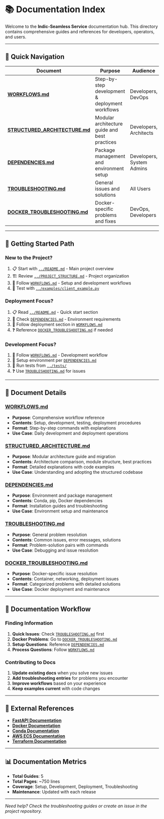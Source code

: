 # 📚 Documentation Index

Welcome to the **Indic-Seamless Service** documentation hub. This directory contains comprehensive guides and references for developers, operators, and users.

---

## 📖 **Quick Navigation**

| Document | Purpose | Audience |
|----------|---------|----------|
| **[WORKFLOWS.md](WORKFLOWS.md)** | Step-by-step development & deployment workflows | Developers, DevOps |
| **[STRUCTURED_ARCHITECTURE.md](STRUCTURED_ARCHITECTURE.md)** | Modular architecture guide and best practices | Developers, Architects |
| **[DEPENDENCIES.md](DEPENDENCIES.md)** | Package management and environment setup | Developers, System Admins |
| **[TROUBLESHOOTING.md](TROUBLESHOOTING.md)** | General issues and solutions | All Users |
| **[DOCKER_TROUBLESHOOTING.md](DOCKER_TROUBLESHOOTING.md)** | Docker-specific problems and fixes | DevOps, Developers |

---

## 🎯 **Getting Started Path**

### **New to the Project?**
1. 📋 Start with [`../README.md`](../README.md) - Main project overview
2. 🏗️ Review [`../PROJECT_STRUCTURE.md`](../PROJECT_STRUCTURE.md) - Project organization
3. 🔄 Follow [`WORKFLOWS.md`](WORKFLOWS.md) - Setup and development workflows
4. 🧪 Test with [`../examples/client_example.py`](../examples/client_example.py)

### **Deployment Focus?**
1. 📋 Read [`../README.md`](../README.md) - Quick start section
2. 🔧 Check [`DEPENDENCIES.md`](DEPENDENCIES.md) - Environment requirements
3. 🚀 Follow deployment section in [`WORKFLOWS.md`](WORKFLOWS.md)
4. ❓ Reference [`DOCKER_TROUBLESHOOTING.md`](DOCKER_TROUBLESHOOTING.md) if needed

### **Development Focus?**
1. 🔄 Follow [`WORKFLOWS.md`](WORKFLOWS.md) - Development workflow
2. 🔧 Setup environment per [`DEPENDENCIES.md`](DEPENDENCIES.md)
3. 🧪 Run tests from [`../tests/`](../tests/)
4. ❓ Use [`TROUBLESHOOTING.md`](TROUBLESHOOTING.md) for issues

---

## 📑 **Document Details**

### **[WORKFLOWS.md](WORKFLOWS.md)**
- **Purpose**: Comprehensive workflow reference
- **Contents**: Setup, development, testing, deployment procedures
- **Format**: Step-by-step commands with explanations
- **Use Case**: Daily development and deployment operations

### **[STRUCTURED_ARCHITECTURE.md](STRUCTURED_ARCHITECTURE.md)**
- **Purpose**: Modular architecture guide and migration
- **Contents**: Architecture comparison, module structure, best practices
- **Format**: Detailed explanations with code examples
- **Use Case**: Understanding and adopting the structured codebase

### **[DEPENDENCIES.md](DEPENDENCIES.md)**
- **Purpose**: Environment and package management
- **Contents**: Conda, pip, Docker dependencies
- **Format**: Installation guides and troubleshooting
- **Use Case**: Environment setup and maintenance

### **[TROUBLESHOOTING.md](TROUBLESHOOTING.md)**
- **Purpose**: General problem resolution
- **Contents**: Common issues, error messages, solutions
- **Format**: Problem-solution pairs with commands
- **Use Case**: Debugging and issue resolution

### **[DOCKER_TROUBLESHOOTING.md](DOCKER_TROUBLESHOOTING.md)**
- **Purpose**: Docker-specific issue resolution
- **Contents**: Container, networking, deployment issues
- **Format**: Categorized problems with detailed solutions
- **Use Case**: Docker deployment and maintenance

---

## 🔄 **Documentation Workflow**

### **Finding Information**
1. **Quick Issues**: Check [`TROUBLESHOOTING.md`](TROUBLESHOOTING.md) first
2. **Docker Problems**: Go to [`DOCKER_TROUBLESHOOTING.md`](DOCKER_TROUBLESHOOTING.md)
3. **Setup Questions**: Reference [`DEPENDENCIES.md`](DEPENDENCIES.md)
4. **Process Questions**: Follow [`WORKFLOWS.md`](WORKFLOWS.md)

### **Contributing to Docs**
1. **Update existing docs** when you solve new issues
2. **Add troubleshooting entries** for problems you encounter
3. **Improve workflows** based on your experience
4. **Keep examples current** with code changes

---

## 🔗 **External References**

- **[FastAPI Documentation](https://fastapi.tiangolo.com/)**
- **[Docker Documentation](https://docs.docker.com/)**
- **[Conda Documentation](https://docs.conda.io/)**
- **[AWS ECS Documentation](https://docs.aws.amazon.com/ecs/)**
- **[Terraform Documentation](https://www.terraform.io/docs)**

---

## 📊 **Documentation Metrics**

- **Total Guides**: 5
- **Total Pages**: ~750 lines
- **Coverage**: Setup, Development, Deployment, Troubleshooting
- **Maintenance**: Updated with each release

---

*Need help? Check the troubleshooting guides or create an issue in the project repository.* 